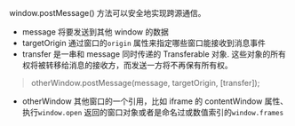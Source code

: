 <!--
 * @Author: yayxs
 * @Date: 2020-08-30 23:21:46
 * @LastEditTime: 2020-08-30 23:21:54
 * @LastEditors: yayxs
 * @Description:
 * @FilePath: \frontend-thick-talk\docs\html\README.md
 * @
-->

window.postMessage() 方法可以安全地实现跨源通信。

- message 将要发送到其他 window 的数据
- targetOrigin 通过窗口的`origin` 属性来指定哪些窗口能接收到消息事件
- transfer 是一串和 message 同时传递的 Transferable 对象. 这些对象的所有权将被转移给消息的接收方，而发送一方将不再保有所有权。

> otherWindow.postMessage(message, targetOrigin, [transfer]);

- otherWindow 其他窗口的一个引用，比如 iframe 的 contentWindow 属性、执行`window.open` 返回的窗口对象或者是命名过或数值索引的`window.frames`
